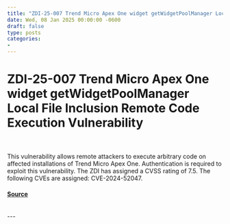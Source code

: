 ```yaml
---
title: "ZDI-25-007 Trend Micro Apex One widget getWidgetPoolManager Local File Inclusion Remote Code Execution Vulnerability"
date: Wed, 08 Jan 2025 00:00:00 -0600
draft: false
type: posts
categories: 
- 
---
```

# ZDI-25-007 Trend Micro Apex One widget getWidgetPoolManager Local File Inclusion Remote Code Execution Vulnerability

<br/>

<br/>
This vulnerability allows remote attackers to execute arbitrary code on affected installations of Trend Micro Apex One. Authentication is required to exploit this vulnerability. The ZDI has assigned a CVSS rating of 7.5. The following CVEs are assigned: CVE-2024-52047.

#### [Source](http://www.zerodayinitiative.com/advisories/ZDI-25-007/)

<br/>
---
